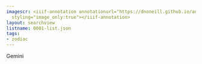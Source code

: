 ```yaml
---
imagescr: <iiif-annotation annotationurl="https://dnoneill.github.io/annotate/annotations/0001-002.json"
  styling="image_only:true"></iiif-annotation>
layout: searchview
listname: 0001-list.json
tags:
- zodiac
---
```

Gemini